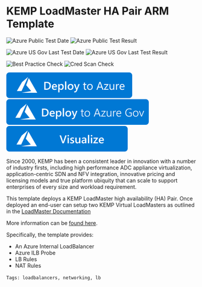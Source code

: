 # KEMP LoadMaster HA Pair ARM Template

![Azure Public Test Date](https://azurequickstartsservice.blob.core.windows.net/badges/kemp-loadmaster-ha-pair/PublicLastTestDate.svg)
![Azure Public Test Result](https://azurequickstartsservice.blob.core.windows.net/badges/kemp-loadmaster-ha-pair/PublicDeployment.svg)

![Azure US Gov Last Test Date](https://azurequickstartsservice.blob.core.windows.net/badges/kemp-loadmaster-ha-pair/FairfaxLastTestDate.svg)
![Azure US Gov Last Test Result](https://azurequickstartsservice.blob.core.windows.net/badges/kemp-loadmaster-ha-pair/FairfaxDeployment.svg)

![Best Practice Check](https://azurequickstartsservice.blob.core.windows.net/badges/kemp-loadmaster-ha-pair/BestPracticeResult.svg)
![Cred Scan Check](https://azurequickstartsservice.blob.core.windows.net/badges/kemp-loadmaster-ha-pair/CredScanResult.svg)

[![Deploy To Azure](https://raw.githubusercontent.com/Azure/azure-quickstart-templates/master/1-CONTRIBUTION-GUIDE/images/deploytoazure.svg?sanitize=true)](https://portal.azure.com/#create/Microsoft.Template/uri/https%3A%2F%2Fraw.githubusercontent.com%2FAzure%2Fazure-quickstart-templates%2Fmaster%2F---%2Fazuredeploy.json)
[![Deploy To Azure US Gov](https://raw.githubusercontent.com/Azure/azure-quickstart-templates/master/1-CONTRIBUTION-GUIDE/images/deploytoazuregov.svg?sanitize=true)](https://portal.azure.us/#create/Microsoft.Template/uri/https%3A%2F%2Fraw.githubusercontent.com%2FAzure%2Fazure-quickstart-templates%2Fmaster%2F---%2Fazuredeploy.json)
[![Visualize](https://raw.githubusercontent.com/Azure/azure-quickstart-templates/master/1-CONTRIBUTION-GUIDE/images/visualizebutton.svg?sanitize=true)](http://armviz.io/#/?load=https%3A%2F%2Fraw.githubusercontent.com%2FAzure%2Fazure-quickstart-templates%2Fmaster%2F---%2Fazuredeploy.json)

Since 2000, KEMP has been a consistent leader in innovation with a number of
industry firsts, including high performance ADC appliance virtualization,
application-centric SDN and NFV integration, innovative pricing and licensing
models and true platform ubiquity that can scale to support enterprises of every
size and workload requirement.

This template deploys a KEMP LoadMaster high availability (HA) Pair. Once
deployed an end-user can setup two KEMP Virtual LoadMasters as outlined in the
[LoadMaster Documentation](https://support.kemptechnologies.com/hc/en-us/articles/203859775-HA-for-Azure-Marketplace-Classic-Interface-)

More information can be
[found here](https://kemptechnologies.com/solutions/microsoft-load-balancing/loadmaster-azure/).

Specifically, the template provides:

- An Azure Internal LoadBalancer
- Azure ILB Probe
- LB Rules
- NAT Rules

`Tags: loadbalancers, networking, lb`
